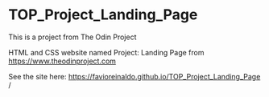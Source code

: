 # TOP_Project_Landing_Page

This is a project from The Odin Project

HTML and CSS website named Project: Landing Page from https://www.theodinproject.com

See the site here: https://favioreinaldo.github.io/TOP_Project_Landing_Page /
